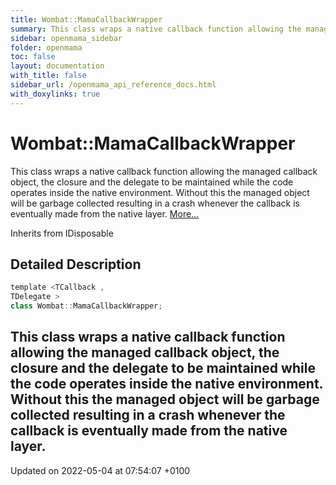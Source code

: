 ```yaml
---
title: Wombat::MamaCallbackWrapper
summary: This class wraps a native callback function allowing the managed callback object, the closure and the delegate to be maintained while the code operates inside the native environment. Without this the managed object will be garbage collected resulting in a crash whenever the callback is eventually made from the native layer. 
sidebar: openmama_sidebar
folder: openmama
toc: false
layout: documentation
with_title: false
sidebar_url: /openmama_api_reference_docs.html
with_doxylinks: true
---
```


# Wombat::MamaCallbackWrapper



This class wraps a native callback function allowing the managed callback object, the closure and the delegate to be maintained while the code operates inside the native environment. Without this the managed object will be garbage collected resulting in a crash whenever the callback is eventually made from the native layer.  [More...](#detailed-description)

Inherits from IDisposable

## Detailed Description

```csharp
template <TCallback ,
TDelegate >
class Wombat::MamaCallbackWrapper;
```

This class wraps a native callback function allowing the managed callback object, the closure and the delegate to be maintained while the code operates inside the native environment. Without this the managed object will be garbage collected resulting in a crash whenever the callback is eventually made from the native layer. 
-------------------------------

Updated on 2022-05-04 at 07:54:07 +0100